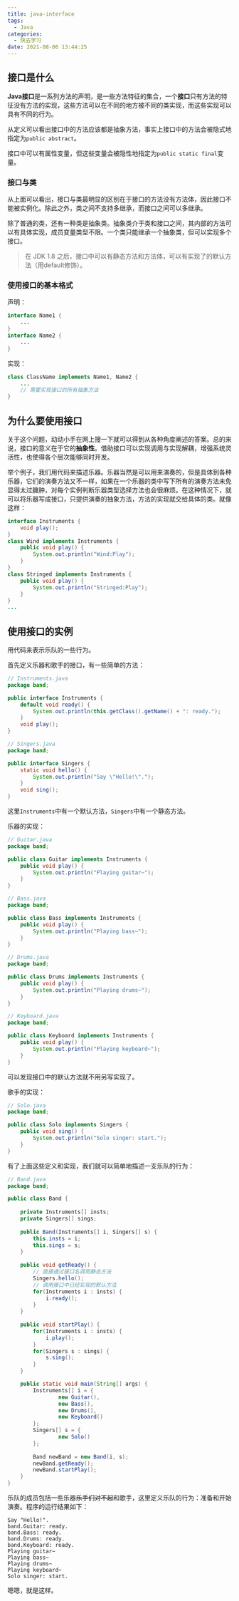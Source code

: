 ```yaml
---
title: java-interface
tags:
  - Java
categories:
  - 快去学习
date: 2021-08-06 13:44:25
---
```


## 接口是什么

**Java接口**是一系列方法的声明，是一些方法特征的集合，一个**接口**只有方法的特征没有方法的实现，这些方法可以在不同的地方被不同的类实现，而这些实现可以具有不同的行为。

从定义可以看出接口中的方法应该都是抽象方法，事实上接口中的方法会被隐式地指定为`public abstract`。

接口中可以有属性变量，但这些变量会被隐性地指定为`public static final`变量。

### 接口与类

从上面可以看出，接口与类最明显的区别在于接口的方法没有方法体，因此接口不能被实例化。除此之外，类之间不支持多继承，而接口之间可以多继承。

除了普通的类，还有一种类是抽象类。抽象类介于类和接口之间，其内部的方法可以有具体实现，成员变量类型不限。一个类只能继承一个抽象类，但可以实现多个接口。

> 在 JDK 1.8 之后，接口中可以有静态方法和方法体，可以有实现了的默认方法（用default修饰）。

### 使用接口的基本格式

声明：

```java
interface Name1 {
    ...
}
interface Name2 {
    ...
}
```

实现：

```java
class ClassName implements Name1, Name2 {
    ...
    // 需要实现接口的所有抽象方法
}
```

## 为什么要使用接口

关于这个问题，动动小手在网上搜一下就可以得到从各种角度阐述的答案。总的来说，接口的意义在于它的**抽象性**。借助接口可以实现调用与实现解耦，增强系统灵活性，也使得各个层次能够同时开发。

举个例子，我们用代码来描述乐器。乐器当然是可以用来演奏的，但是具体到各种乐器，它们的演奏方法又不一样，如果在一个乐器的类中写下所有的演奏方法未免显得太过臃肿，对每个实例判断乐器类型选择方法也会很麻烦。在这种情况下，就可以将乐器写成接口，只提供演奏的抽象方法，方法的实现就交给具体的类。就像这样：

```java
interface Instruments {
    void play();
}
class Wind implements Instruments {
    public void play() {
        System.out.println("Wind:Play");
    }
}
class Stringed implements Instruments {
    public void play() {
        System.out.println("Stringed:Play");
    }
}
...
```

## 使用接口的实例

用代码来表示乐队的一些行为。

首先定义乐器和歌手的接口，有一些简单的方法：

```java
// Instruments.java
package band;

public interface Instruments {
	default void ready() {
		System.out.println(this.getClass().getName() + ": ready.");
	}
	void play();
}
```

```java
// Singers.java
package band;

public interface Singers {
	static void hello() {
		System.out.println("Say \"Hello!\".");
	}
    void sing();
}
```

这里`Instruments`中有一个默认方法，`Singers`中有一个静态方法。

乐器的实现：

```java
// Guitar.java
package band;

public class Guitar implements Instruments {
    public void play() {
    	System.out.println("Playing guitar~");
    }
}
```

```java
// Bass.java
package band;

public class Bass implements Instruments {
    public void play() {
    	System.out.println("Playing bass~");
    }
}
```

```java
// Drums.java
package band;

public class Drums implements Instruments {
    public void play() {
    	System.out.println("Playing drums~");
    }
}
```

```java
// Keyboard.java
package band;

public class Keyboard implements Instruments {
    public void play() {
    	System.out.println("Playing keyboard~");
    }
}
```

可以发现接口中的默认方法就不用另写实现了。

歌手的实现：

```java
// Solo.java
package band;

public class Solo implements Singers {
    public void sing() {
    	System.out.println("Solo singer: start.");
    }
}
```

有了上面这些定义和实现，我们就可以简单地描述一支乐队的行为：

```java
// Band.java
package band;

public class Band {
	
	private Instruments[] insts;
	private Singers[] sings;
	
	public Band(Instruments[] i, Singers[] s) {
		this.insts = i;
		this.sings = s;
	}
	
	public void getReady() {
        // 直接通过接口名调用静态方法
		Singers.hello();
        // 调用接口中已经实现的默认方法
		for(Instruments i : insts) {
			i.ready();
		}
	}
	
	public void startPlay() {
		for(Instruments i : insts) {
			i.play();
		}
		for(Singers s : sings) {
			s.sing();
		}
	}

	public static void main(String[] args) {
		Instruments[] i = {
				new Guitar(),
				new Bass(),
				new Drums(),
				new Keyboard()
		};
		Singers[] s = {
				new Solo()
		};
        
		Band newBand = new Band(i, s);
		newBand.getReady();
		newBand.startPlay();
	}
}
```

乐队的成员包括一些乐器~~乐手们对不起~~和歌手，这里定义乐队的行为：准备和开始演奏。程序的运行结果如下：

```text
Say "Hello!".
band.Guitar: ready.
band.Bass: ready.
band.Drums: ready.
band.Keyboard: ready.
Playing guitar~
Playing bass~
Playing drums~
Playing keyboard~
Solo singer: start.
```

嗯嗯，就是这样。
